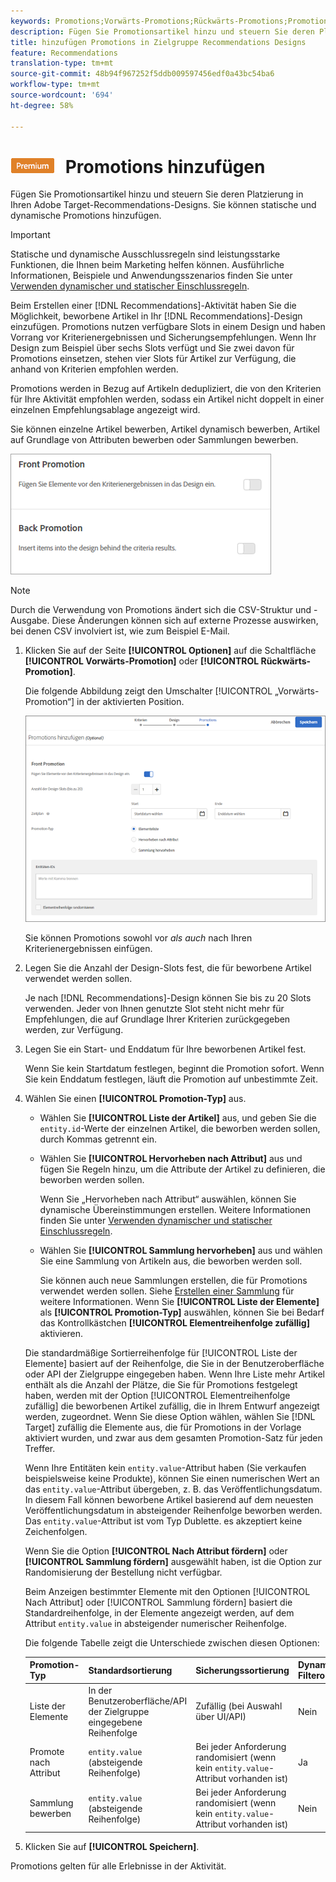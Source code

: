 ```yaml
---
keywords: Promotions;Vorwärts-Promotions;Rückwärts-Promotions;Promotions-Typ;Liste von Artikeln;Anzeigen nach Attribut;Anzeigen einer Sammlung
description: Fügen Sie Promotionsartikel hinzu und steuern Sie deren Platzierung in Ihren Adobe Target-Recommendations-Designs. Sie können statische und dynamische Promotions hinzufügen.
title: hinzufügen Promotions in Zielgruppe Recommendations Designs
feature: Recommendations
translation-type: tm+mt
source-git-commit: 48b94f967252f5ddb009597456edf0a43bc54ba6
workflow-type: tm+mt
source-wordcount: '694'
ht-degree: 58%

---
```



# ![PREMIUM](/help/assets/premium.png) Promotions hinzufügen

Fügen Sie Promotionsartikel hinzu und steuern Sie deren Platzierung in Ihren Adobe Target-Recommendations-Designs. Sie können statische und dynamische Promotions hinzufügen.

>[!IMPORTANT]
>
>Statische und dynamische Ausschlussregeln sind leistungsstarke Funktionen, die Ihnen beim Marketing helfen können. Ausführliche Informationen, Beispiele und Anwendungsszenarios finden Sie unter [Verwenden dynamischer und statischer Einschlussregeln](/help/c-recommendations/c-algorithms/use-dynamic-and-static-inclusion-rules.md#concept_4CB5C0FA705D4E449BD0B37B3D987F9F).

Beim Erstellen einer [!DNL Recommendations]-Aktivität haben Sie die Möglichkeit, beworbene Artikel in Ihr [!DNL Recommendations]-Design einzufügen. Promotions nutzen verfügbare Slots in einem Design und haben Vorrang vor Kriterienergebnissen und Sicherungsempfehlungen. Wenn Ihr Design zum Beispiel über sechs Slots verfügt und Sie zwei davon für Promotions einsetzen, stehen vier Slots für Artikel zur Verfügung, die anhand von Kriterien empfohlen werden.

Promotions werden in Bezug auf Artikeln dedupliziert, die von den Kriterien für Ihre Aktivität empfohlen werden, sodass ein Artikel nicht doppelt in einer einzelnen Empfehlungsablage angezeigt wird.

Sie können einzelne Artikel bewerben, Artikel dynamisch bewerben, Artikel auf Grundlage von Attributen bewerben oder Sammlungen bewerben.

![](assets/add_promotion_toggles.png)

>[!NOTE]
>
>Durch die Verwendung von Promotions ändert sich die CSV-Struktur und -Ausgabe. Diese Änderungen können sich auf externe Prozesse auswirken, bei denen CSV involviert ist, wie zum Beispiel E-Mail.

1. Klicken Sie auf der Seite **[!UICONTROL Optionen]** auf die Schaltfläche **[!UICONTROL Vorwärts-Promotion]** oder **[!UICONTROL Rückwärts-Promotion]**.

   Die folgende Abbildung zeigt den Umschalter [!UICONTROL „Vorwärts-Promotion“] in der aktivierten Position.

   ![Hinzufügen von Optionen für die Vorwärts-Promotion ](/help/c-recommendations/t-create-recs-activity/assets/add_promotion_front.png)

   Sie können Promotions sowohl vor *als auch* nach Ihren Kriterienergebnissen einfügen.
1. Legen Sie die Anzahl der Design-Slots fest, die für beworbene Artikel verwendet werden sollen.

   Je nach [!DNL Recommendations]-Design können Sie bis zu 20 Slots verwenden. Jeder von Ihnen genutzte Slot steht nicht mehr für Empfehlungen, die auf Grundlage Ihrer Kriterien zurückgegeben werden, zur Verfügung.

1. Legen Sie ein Start- und Enddatum für Ihre beworbenen Artikel fest.

   Wenn Sie kein Startdatum festlegen, beginnt die Promotion sofort. Wenn Sie kein Enddatum festlegen, läuft die Promotion auf unbestimmte Zeit.

1. Wählen Sie einen **[!UICONTROL Promotion-Typ]** aus.

   * Wählen Sie **[!UICONTROL Liste der Artikel]** aus, und geben Sie die `entity.id`-Werte der einzelnen Artikel, die beworben werden sollen, durch Kommas getrennt ein.

   * Wählen Sie **[!UICONTROL Hervorheben nach Attribut]** aus und fügen Sie Regeln hinzu, um die Attribute der Artikel zu definieren, die beworben werden sollen.

      Wenn Sie „Hervorheben nach Attribut“ auswählen, können Sie dynamische Übereinstimmungen erstellen. Weitere Informationen finden Sie unter [Verwenden dynamischer und statischer Einschlussregeln](/help/c-recommendations/c-algorithms/use-dynamic-and-static-inclusion-rules.md#concept_4CB5C0FA705D4E449BD0B37B3D987F9F).

   * Wählen Sie **[!UICONTROL Sammlung hervorheben]** aus und wählen Sie eine Sammlung von Artikeln aus, die beworben werden soll.

      Sie können auch neue Sammlungen erstellen, die für Promotions verwendet werden sollen. Siehe [Erstellen einer Sammlung](/help/c-recommendations/c-products/collections.md#task_1256DFF6842141FCAADD9E1428EF7F08) für weitere Informationen.
   Wenn Sie **[!UICONTROL Liste der Elemente]** als **[!UICONTROL Promotion-Typ]** auswählen, können Sie bei Bedarf das Kontrollkästchen **[!UICONTROL Elementreihenfolge zufällig]** aktivieren.

   Die standardmäßige Sortierreihenfolge für [!UICONTROL Liste der Elemente] basiert auf der Reihenfolge, die Sie in der Benutzeroberfläche oder API der Zielgruppe eingegeben haben. Wenn Ihre Liste mehr Artikel enthält als die Anzahl der Plätze, die Sie für Promotions festgelegt haben, werden mit der Option [!UICONTROL Elementreihenfolge zufällig] die beworbenen Artikel zufällig, die in Ihrem Entwurf angezeigt werden, zugeordnet. Wenn Sie diese Option wählen, wählen Sie [!DNL Target] zufällig die Elemente aus, die für Promotions in der Vorlage aktiviert wurden, und zwar aus dem gesamten Promotion-Satz für jeden Treffer.

   Wenn Ihre Entitäten kein `entity.value`-Attribut haben (Sie verkaufen beispielsweise keine Produkte), können Sie einen numerischen Wert an das `entity.value`-Attribut übergeben, z. B. das Veröffentlichungsdatum. In diesem Fall können beworbene Artikel basierend auf dem neuesten Veröffentlichungsdatum in absteigender Reihenfolge beworben werden. Das `entity.value`-Attribut ist vom Typ Dublette. es akzeptiert keine Zeichenfolgen.

   Wenn Sie die Option **[!UICONTROL Nach Attribut fördern]** oder **[!UICONTROL Sammlung fördern]** ausgewählt haben, ist die Option zur Randomisierung der Bestellung nicht verfügbar.

   Beim Anzeigen bestimmter Elemente mit den Optionen [!UICONTROL Nach Attribut] oder [!UICONTROL Sammlung fördern] basiert die Standardreihenfolge, in der Elemente angezeigt werden, auf dem Attribut `entity.value` in absteigender numerischer Reihenfolge.

   Die folgende Tabelle zeigt die Unterschiede zwischen diesen Optionen:

   | Promotion-Typ | Standardsortierung | Sicherungssortierung | Dynamische Filteroption |
   | --- | --- | --- | --- |
   | Liste der Elemente | In der Benutzeroberfläche/API der Zielgruppe eingegebene Reihenfolge | Zufällig (bei Auswahl über UI/API) | Nein |
   | Promote nach Attribut | `entity.value` (absteigende Reihenfolge) | Bei jeder Anforderung randomisiert (wenn kein `entity.value`-Attribut vorhanden ist) | Ja |
   | Sammlung bewerben | `entity.value` (absteigende Reihenfolge) | Bei jeder Anforderung randomisiert (wenn kein `entity.value`-Attribut vorhanden ist) | Nein |

1. Klicken Sie auf **[!UICONTROL Speichern]**.

Promotions gelten für alle Erlebnisse in der Aktivität.
